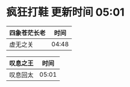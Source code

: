 # 疯狂打鞋 更新时间 05:01

| 四象苍茫长老   | 时间    |
|--------|-------|
| 虚无之关 | 04:48 |

| 叹息之王   | 时间    |
|--------|-------|
| 叹息回太 | 05:01 |